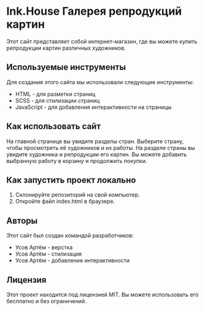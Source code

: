 # Ink.House Галерея репродукций картин

Этот сайт представляет собой интернет-магазин, где вы можете купить репродукции картин различных художников.

## Используемые инструменты

Для создания этого сайта мы использовали следующие инструменты:

- HTML - для разметки страниц
- SCSS - для стилизации страниц
- JavaScript - для добавления интерактивности на страницы

## Как использовать сайт

На главной странице вы увидите разделы стран.
Выберите страну, чтобы просмотреть её художников и их работы.
На разделе страны вы увидите художника и репродукции его картин.
Вы можете добавить выбранную работу в корзину и продолжить покупки.

## Как запустить проект локально

1. Склонируйте репозиторий на свой компьютер.
2. Откройте файл index.html в браузере.

## Авторы

Этот сайт был создан командой разработчиков:

- Усов Артём - верстка
- Усов Артём - стилизация
- Усов Артём - добавление интерактивности

## Лицензия

Этот проект находится под лицензией MIT. Вы можете использовать его бесплатно и без ограничений.

